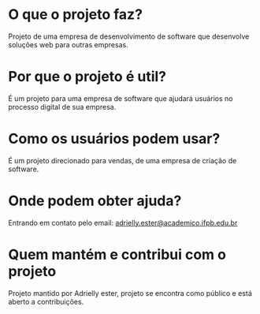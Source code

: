 # O que o projeto faz?
Projeto de uma empresa de desenvolvimento de software que desenvolve soluções web para outras empresas.
# Por que o projeto é util?
É um projeto para uma empresa de software que ajudará usuários no processo digital de sua empresa.
# Como os usuários podem usar?
É um projeto direcionado para vendas, de uma empresa de criação de software.
# Onde podem obter ajuda?
Entrando em contato pelo email: adrielly.ester@academico.ifpb.edu.br
# Quem mantém e contribui com o projeto
Projeto mantido por Adrielly ester, projeto se encontra como público e está aberto a contribuições.